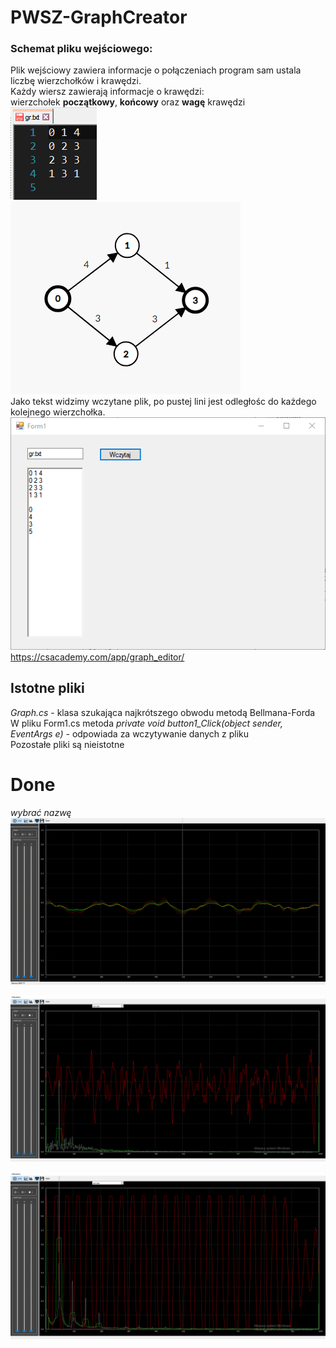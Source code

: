 # PWSZ-GraphCreator
### Schemat pliku wejściowego:
Plik wejściowy zawiera informacje o połączeniach program sam ustala liczbę wierzchołków i krawędzi.<br>
Każdy wiersz zawierają informacje o krawędzi:<br>
wierzchołek <b>początkowy</b>, <b>końcowy</b> oraz <b>wagę</b> krawędzi                                                                             
<img style="display: inlinie;" src="/img/in.png"> </img>
<img src="/img/graph.png"> </img><br>
Jako tekst widzimy wczytane plik, po pustej lini jest odległośc do każdego kolejnego wierzchołka.<br>
<img src="/img/app.png"> </img>
<br>
https://csacademy.com/app/graph_editor/

## Istotne pliki
<i> Graph.cs</i> - klasa szukająca najkrótszego obwodu metodą Bellmana-Forda <br>
W pliku Form1.cs metoda <i> private void button1_Click(object sender, EventArgs e)</i> - odpowiada za wczytywanie danych z pliku <br>
Pozostałe pliki są nieistotne

# Done
_wybrać nazwę_
<img src="img/1.png"> </img>

<img src="img/2.png"> </img>

<img src="img/3.png"> </img>
